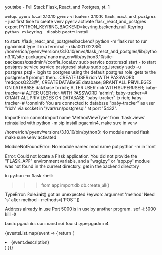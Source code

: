 youtube - Full Stack Flask, React, and Postgres, pt. 1

setup:
pyenv local 3.10.10
pyenv virtualenv 3.10.10 flask_react_and_postgres - just first time to create venv
pyenv activate flask_react_and_postgres
export PYTHON_KEYRING_BACKEND=keyring.backends.null.Keyring
python -m keyring --disable
poetry install

to start: /flask_react_and_postgres/backend/ python -m flask run
to run pgadmin4 type it in a terminal - rkba001 Q223@
/home/rich/.pyenv/versions/3.10.10/envs/flask_react_and_postgres/lib/python3.10/site-packages/
nano my_env/lib/python3.10/site-packages/pgadmin4/config_local.py
sudo service postgresql start - to start postgres service
service postgresql status
sudo pg_isready
sudo -u postgres psql - login to postgres using the default postgres role.
gets to the postgres=# prompt, then...
CREATE USER rich WITH PASSWORD 'reddposQ223@';
CREATE DATABASE database;
GRANT ALL PRIVILEGES ON DATABASE database to rich;
ALTER USER rich WITH SUPERUSER;
baby-tracker=# ALTER USER rich WITH PASSWORD 'admin';
baby-tracker=# GRANT ALL PRIVILEGES ON DATABASE "baby-tracker" to rich;
baby-tracker=# \conninfo
You are connected to database "baby-tracker" as user "rich" via socket in "/var/run/postgresql" at port "5432".

ImportError: cannot import name 'MethodViewType' from 'flask.views'
reinstalled with  python -m pip install pgadmin4, make sure in venv

/home/rich/.pyenv/versions/3.10.10/bin/python3: No module named flask
make sure venv activated

ModuleNotFoundError: No module named mod name
put python -m in front
    
Error: Could not locate a Flask application. You did not provide the "FLASK_APP" environment variable, and a "wsgi.py" or "app.py" module was not found in the current directory.
get in the backend directory

in python -m flask shell:
>>> from app import db
>>> db.create_all() 

TypeError: Rule.__init__() got an unexpected keyword argument 'method'
Need 's' after method - methods=['POST'])

Address already in use
Port 5000 is in use by another program.
lsof -i:5000
kill -9 <pid>
   
bash: pgadmin: command not found
type pgadmin4

{eventsList.map(event => {
   return (
   <li key={event.id}>{event.description}</li>
   )
})}

